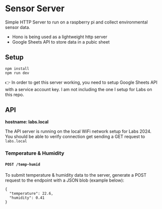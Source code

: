 # Sensor Server 
Simple HTTP Server to run on a raspberry pi and collect environmental sensor data. 
- Hono is being used as a lightweight http server 
- Google Sheets API to store data in a pubic sheet 

## Setup 
```
npm install
npm run dev
```
👉 In order to get this server working, you need to setup Google Sheets API with a service account key. I am not including the one I setup for Labs on this repo. 

## API
**hostname: labs.local**

The API server is running on the local WiFi network setup for Labs 2024. 
You should be able to verify connection get sending a GET request to `labs.local`

### Temperature & Humidity 
#### `POST /temp-humid` 
To submit temperature & humidity data to the server, generate a POST request to the endpoint with a JSON blob (example below):

```
{
  "temperature": 22.6,
  "humidity": 0.41
}
```

